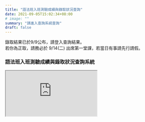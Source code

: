 ```yaml
---
title: "語法班入班測驗成績與錄取狀況查詢"
date: 2021-09-05T15:02:34+08:00
# image: ""
summary: "請進入查詢系統查詢"
draft: false
---
```

錄取結果已於9/9公布，請登入查詢結果。   
若你為正取，請務必於 9/14(二) 出席第一堂課，若當日有事請先行請假。

### 語法班入班測驗成績與錄取狀況查詢系統


<div class="embed-responsive embed-responsive-16by9">
  <iframe class="embed-responsive-item" src="https://script.google.com/macros/s/AKfycby8HHYjkJsJibaNhtX1sR25lSjefqTTFmTcB4ftIlwUleOSlR0FnhJ-La67rwexF72qdA/exec" target="_top"></iframe>
</div>